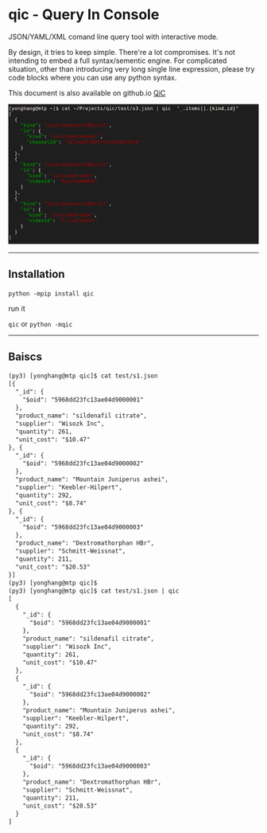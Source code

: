 # qic - Query In Console

JSON/YAML/XML comand line query tool with interactive mode.

By design, it tries to keep simple. There're a lot compromises. It's not intending to embed a full syntax/sementic engine. For complicated situation, other than introducing very long single line expression, please try code blocks where you can use any python syntax.

This document is also available on github.io [QiC](https://laowangv5.github.io/qic/)

[![watch a brief on youtube](https://github.com/laowangv5/qic/blob/master/doc/images/qic_eg_2.png)](http://www.youtube.com/watch?v=NBARRnsKnbk)


-----

## Installation

`python -mpip install qic`

run it 

`qic` or `python -mqic`

----
## Baiscs
```
(py3) [yonghang@mtp qic]$ cat test/s1.json
[{
  "_id": {
    "$oid": "5968dd23fc13ae04d9000001"
  },
  "product_name": "sildenafil citrate",
  "supplier": "Wisozk Inc",
  "quantity": 261,
  "unit_cost": "$10.47"
}, {
  "_id": {
    "$oid": "5968dd23fc13ae04d9000002"
  },
  "product_name": "Mountain Juniperus ashei",
  "supplier": "Keebler-Hilpert",
  "quantity": 292,
  "unit_cost": "$8.74"
}, {
  "_id": {
    "$oid": "5968dd23fc13ae04d9000003"
  },
  "product_name": "Dextromathorphan HBr",
  "supplier": "Schmitt-Weissnat",
  "quantity": 211,
  "unit_cost": "$20.53"
}]
(py3) [yonghang@mtp qic]$ 
(py3) [yonghang@mtp qic]$ cat test/s1.json | qic 
[
  {
    "_id": {
      "$oid": "5968dd23fc13ae04d9000001"
    },
    "product_name": "sildenafil citrate",
    "supplier": "Wisozk Inc",
    "quantity": 261,
    "unit_cost": "$10.47"
  },
  {
    "_id": {
      "$oid": "5968dd23fc13ae04d9000002"
    },
    "product_name": "Mountain Juniperus ashei",
    "supplier": "Keebler-Hilpert",
    "quantity": 292,
    "unit_cost": "$8.74"
  },
  {
    "_id": {
      "$oid": "5968dd23fc13ae04d9000003"
    },
    "product_name": "Dextromathorphan HBr",
    "supplier": "Schmitt-Weissnat",
    "quantity": 211,
    "unit_cost": "$20.53"
  }
]
```
